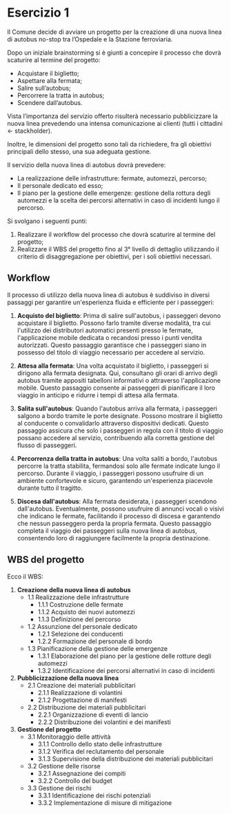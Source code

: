 # Esercizio 1

Il Comune decide di avviare un progetto per la creazione di una nuova linea di autobus no-stop tra l’Ospedale e la Stazione ferroviaria.

Dopo un iniziale brainstorming si è giunti a concepire il processo che dovrà scaturire al termine del progetto:
- Acquistare il biglietto;
- Aspettare alla fermata;
- Salire sull’autobus;
- Percorrere la tratta in autobus;
- Scendere dall’autobus.

Vista l’importanza del servizio offerto risulterà necessario pubblicizzare la nuova linea prevedendo una intensa comunicazione ai clienti (tutti i cittadini <- stackholder).

Inoltre, le dimensioni del progetto sono tali da richiedere, fra gli obiettivi principali dello stesso, una sua adeguata gestione.

Il servizio della nuova linea di autobus dovrà prevedere:
- La realizzazione delle infrastrutture: fermate, automezzi, percorso;
- Il personale dedicato ed esso;
- Il piano per la gestione delle emergenze: gestione della rottura degli automezzi e la scelta dei percorsi alternativi in caso di incidenti lungo il percorso.

Si svolgano i seguenti punti:
1. Realizzare il workflow del processo che dovrà scaturire al termine del progetto;
2. Realizzare il WBS del progetto fino al 3° livello di dettaglio utilizzando il criterio di disaggregazione per obiettivi, per i soli obiettivi necessari.

## Workflow

Il processo di utilizzo della nuova linea di autobus è suddiviso in diversi passaggi per garantire un'esperienza fluida e efficiente per i passeggeri:

1. **Acquisto del biglietto**: Prima di salire sull'autobus, i passeggeri devono acquistare il biglietto. Possono farlo tramite diverse modalità, tra cui l'utilizzo dei distributori automatici presenti presso le fermate, l'applicazione mobile dedicata o recandosi presso i punti vendita autorizzati. Questo passaggio garantisce che i passeggeri siano in possesso del titolo di viaggio necessario per accedere al servizio.

2. **Attesa alla fermata**: Una volta acquistato il biglietto, i passeggeri si dirigono alla fermata designata. Qui, consultano gli orari di arrivo degli autobus tramite appositi tabelloni informativi o attraverso l'applicazione mobile. Questo passaggio consente ai passeggeri di pianificare il loro viaggio in anticipo e ridurre i tempi di attesa alla fermata.

3. **Salita sull'autobus**: Quando l'autobus arriva alla fermata, i passeggeri salgono a bordo tramite le porte designate. Possono mostrare il biglietto al conducente o convalidarlo attraverso dispositivi dedicati. Questo passaggio assicura che solo i passeggeri in regola con il titolo di viaggio possano accedere al servizio, contribuendo alla corretta gestione del flusso di passeggeri.

4. **Percorrenza della tratta in autobus**: Una volta saliti a bordo, l'autobus percorre la tratta stabilita, fermandosi solo alle fermate indicate lungo il percorso. Durante il viaggio, i passeggeri possono usufruire di un ambiente confortevole e sicuro, garantendo un'esperienza piacevole durante tutto il tragitto.

5. **Discesa dall'autobus**: Alla fermata desiderata, i passeggeri scendono dall'autobus. Eventualmente, possono usufruire di annunci vocali o visivi che indicano le fermate, facilitando il processo di discesa e garantendo che nessun passeggero perda la propria fermata. Questo passaggio completa il viaggio dei passeggeri sulla nuova linea di autobus, consentendo loro di raggiungere facilmente la propria destinazione.


     

## WBS del progetto

Ecco il WBS:

1. **Creazione della nuova linea di autobus**
    - 1.1 Realizzazione delle infrastrutture
        - 1.1.1 Costruzione delle fermate
        - 1.1.2 Acquisto dei nuovi automezzi
        - 1.1.3 Definizione del percorso
    - 1.2 Assunzione del personale dedicato
        - 1.2.1 Selezione dei conducenti
        - 1.2.2 Formazione del personale di bordo
    - 1.3 Pianificazione della gestione delle emergenze
        - 1.3.1 Elaborazione del piano per la gestione delle rotture degli automezzi
        - 1.3.2 Identificazione dei percorsi alternativi in caso di incidenti
2. **Pubblicizzazione della nuova linea**
    - 2.1 Creazione dei materiali pubblicitari
        - 2.1.1 Realizzazione di volantini
        - 2.1.2 Progettazione di manifesti
    - 2.2 Distribuzione dei materiali pubblicitari
        - 2.2.1 Organizzazione di eventi di lancio
        - 2.2.2 Distribuzione dei volantini e dei manifesti
3. **Gestione del progetto**
    - 3.1 Monitoraggio delle attività
        - 3.1.1 Controllo dello stato delle infrastrutture
        - 3.1.2 Verifica del reclutamento del personale
        - 3.1.3 Supervisione della distribuzione dei materiali pubblicitari
    - 3.2 Gestione delle risorse
        - 3.2.1 Assegnazione dei compiti
        - 3.2.2 Controllo del budget
    - 3.3 Gestione dei rischi
        - 3.3.1 Identificazione dei rischi potenziali
        - 3.3.2 Implementazione di misure di mitigazione

